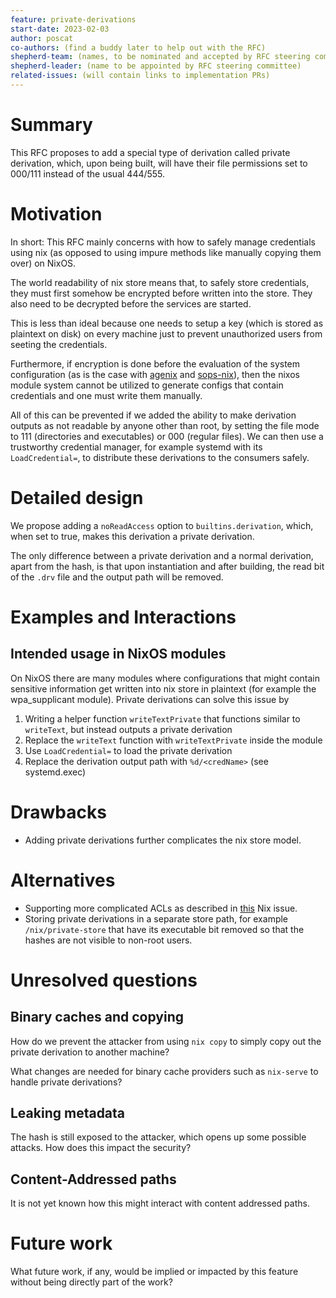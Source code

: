 ```yaml
---
feature: private-derivations
start-date: 2023-02-03
author: poscat
co-authors: (find a buddy later to help out with the RFC)
shepherd-team: (names, to be nominated and accepted by RFC steering committee)
shepherd-leader: (name to be appointed by RFC steering committee)
related-issues: (will contain links to implementation PRs)
---
```


# Summary
[summary]: #summary

This RFC proposes to add a special type of derivation called private derivation, which, upon being built, will have their file permissions set to 000/111 instead of the usual 444/555.

# Motivation
[motivation]: #motivation

In short: This RFC mainly concerns with how to safely manage credentials using nix (as opposed to using impure methods like manually copying them over) on NixOS.

The world readability of nix store means that, to safely store credentials, they must first somehow be encrypted before written into the store. They also need to be decrypted before the services are started.

This is less than ideal because one needs to setup a key (which is stored as plaintext on disk) on every machine just to prevent unauthorized users from seeting the credentials.

Furthermore, if encryption is done before the evaluation of the system configuration (as is the case with [agenix](https://github.com/ryantm/agenix) and [sops-nix](https://github.com/Mic92/sops-nix)), then the nixos module system cannot be utilized to generate configs that contain credentials and one must write them manually.

All of this can be prevented if we added the ability to make derivation outputs as not readable by anyone other than root, by setting the file mode to 111 (directories and executables) or 000 (regular files). We can then use a trustworthy credential manager, for example systemd with its `LoadCredential=`, to distribute these derivations to the consumers safely.

# Detailed design
[design]: #detailed-design

We propose adding a `noReadAccess` option to `builtins.derivation`, which, when set to true, makes this derivation a private derivation.

The only difference between a private derivation and a normal derivation, apart
from the hash, is that upon instantiation and after building, the read bit of
the `.drv` file and the output path will be removed.

# Examples and Interactions
[examples-and-interactions]: #examples-and-interactions

## Intended usage in NixOS modules
On NixOS there are many modules where configurations that might contain sensitive
information get written into nix store in plaintext (for example the wpa_supplicant module). Private derivations can solve this issue by

1. Writing a helper function `writeTextPrivate` that functions similar to
`writeText`, but instead outputs a private derivation
2. Replace the `writeText` function with `writeTextPrivate` inside the module
3. Use `LoadCredential=` to load the private derivation
4. Replace the derivation output path with `%d/<credName>` (see systemd.exec)

# Drawbacks
[drawbacks]: #drawbacks

- Adding private derivations further complicates the nix store model.

# Alternatives
[alternatives]: #alternatives

- Supporting more complicated ACLs as described in [this](https://github.com/NixOS/nix/issues/8) Nix issue.
- Storing private derivations in a separate store path, for example
  `/nix/private-store` that have its executable bit removed so that the hashes
  are not visible to non-root users.

# Unresolved questions
[unresolved]: #unresolved-questions

## Binary caches and copying
How do we prevent the attacker from using `nix copy` to simply copy out the
private derivation to another machine?

What changes are needed for binary cache providers such as `nix-serve` to handle
private derivations?

## Leaking metadata
The hash is still exposed to the attacker, which opens up some possible attacks.
How does this impact the security?

## Content-Addressed paths
It is not yet known how this might interact with content addressed paths.

# Future work
[future]: #future-work

What future work, if any, would be implied or impacted by this feature
without being directly part of the work?
